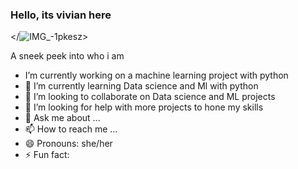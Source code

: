### Hello, its vivian here


</![IMG_-1pkesz](https://user-images.githubusercontent.com/32557428/128598769-aa7c9808-636f-4113-b672-35cb68c6ff14.jpg)>
<!---**viviansharp/viviansharp** is a ✨ _special_ ✨ repository because its `README.md` (this file) appears on your GitHub profile.-->
  A sneek peek into who i am 
 - I’m currently working on a machine learning project with python
- 🌱 I’m currently learning Data science and Ml with python
- 👯 I’m looking to collaborate on Data science and ML projects
- 🤔 I’m looking for help with more projects to hone my skills
- 💬 Ask me about ...
- 📫 How to reach me ...
- 😄 Pronouns: she/her
- ⚡ Fun fact:

